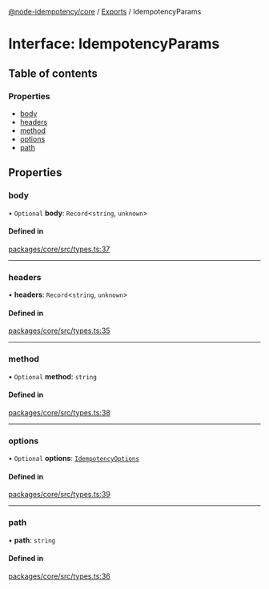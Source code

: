 [@node-idempotency/core](../README.md) / [Exports](../modules.md) / IdempotencyParams

# Interface: IdempotencyParams

## Table of contents

### Properties

- [body](IdempotencyParams.md#body)
- [headers](IdempotencyParams.md#headers)
- [method](IdempotencyParams.md#method)
- [options](IdempotencyParams.md#options)
- [path](IdempotencyParams.md#path)

## Properties

### body

• `Optional` **body**: `Record`\<`string`, `unknown`\>

#### Defined in

[packages/core/src/types.ts:37](https://github.com/mahendraHegde/idempotent-http/blob/addd6b0/packages/core/src/types.ts#L37)

___

### headers

• **headers**: `Record`\<`string`, `unknown`\>

#### Defined in

[packages/core/src/types.ts:35](https://github.com/mahendraHegde/idempotent-http/blob/addd6b0/packages/core/src/types.ts#L35)

___

### method

• `Optional` **method**: `string`

#### Defined in

[packages/core/src/types.ts:38](https://github.com/mahendraHegde/idempotent-http/blob/addd6b0/packages/core/src/types.ts#L38)

___

### options

• `Optional` **options**: [`IdempotencyOptions`](IdempotencyOptions.md)

#### Defined in

[packages/core/src/types.ts:39](https://github.com/mahendraHegde/idempotent-http/blob/addd6b0/packages/core/src/types.ts#L39)

___

### path

• **path**: `string`

#### Defined in

[packages/core/src/types.ts:36](https://github.com/mahendraHegde/idempotent-http/blob/addd6b0/packages/core/src/types.ts#L36)
